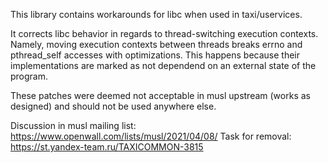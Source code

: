 This library contains workarounds for libc when used in taxi/uservices.

It corrects libc behavior in regards to thread-switching execution contexts.
Namely, moving execution contexts between threads breaks errno and pthread_self
accesses with optimizations. This happens because their implementations
are marked as not dependend on an external state of the program.

These patches were deemed not acceptable in musl upstream (works as designed)
and should not be used anywhere else.

Discussion in musl mailing list: https://www.openwall.com/lists/musl/2021/04/08/
Task for removal: https://st.yandex-team.ru/TAXICOMMON-3815
